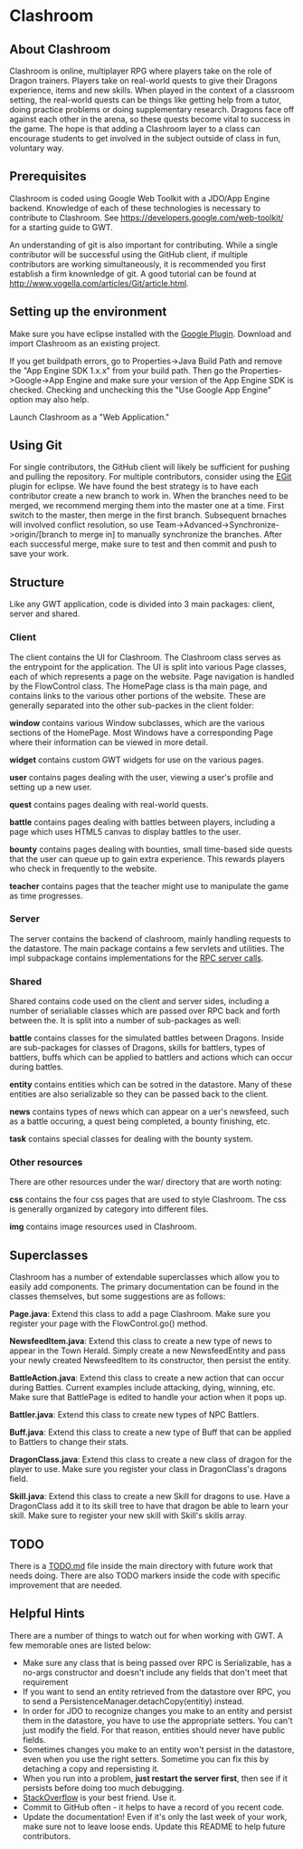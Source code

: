 # Clashroom #

## About Clashroom ##
Clashroom is online, multiplayer RPG where players take on the role of Dragon trainers. Players take on real-world quests to give their Dragons experience, items and new skills. When played in the context of a classroom setting, the real-world quests can be things like getting help from a tutor, doing practice problems or doing supplementary research. Dragons face off against each other in the arena, so these quests become vital to success in the game. The hope is that adding a Clashroom layer to a class can encourage students to get involved in the subject outside of class in fun, voluntary way.

## Prerequisites ##
Clashroom is coded using Google Web Toolkit with a JDO/App Engine backend. Knowledge of each of these technologies is necessary to contribute to Clashroom. See https://developers.google.com/web-toolkit/ for a starting guide to GWT.

An understanding of git is also important for contributing. While a single contributor will be successful using the GitHub client, if multiple contributors are working simultaneously, it is recommended you first establish a firm knownledge of git. A good tutorial can be found at http://www.vogella.com/articles/Git/article.html.

## Setting up the environment ##
Make sure you have eclipse installed with the [Google Plugin](https://developers.google.com/eclipse/docs/download). Download and import Clashroom as an existing project.

If you get buildpath errors, go to Properties->Java Build Path and remove the "App Engine SDK 1.x.x" from your build path. Then go the Properties->Google->App Engine and make sure your version of the App Engine SDK is checked. Checking and unchecking this the "Use Google App Engine" option may also help.

Launch Clashroom as a "Web Application."

## Using Git ##
For single contributors, the GitHub client will likely be sufficient for pushing and pulling the repository. For multiple contributors, consider using the [EGit](http://www.eclipse.org/egit/) plugin for eclipse. We have found the best strategy is to have each contributor create a new branch to work in. When the branches need to be merged, we recommend merging them into the master one at a time. First switch to the master, then merge in the first branch. Subsequent brnaches will involved conflict resolution, so use Team->Advanced->Synchronize->origin/[branch to merge in] to manually synchronize the branches. After each successful merge, make sure to test and then commit and push to save your work.

## Structure ##
Like any GWT application, code is divided into 3 main packages: client, server and shared.

### Client ###
The client contains the UI for Clashroom. The Clashroom class serves as the entrypoint for the application. The UI is split into various Page classes, each of which represents a page on the website. Page navigation is handled by the FlowControl class. The HomePage class is tha main page, and contains links to the various other portions of the website. These are generally separated into the other sub-packes in the client folder:

**window** contains various Window subclasses, which are the various sections of the HomePage. Most Windows have a corresponding Page where their information can be viewed in more detail.

**widget** contains custom GWT widgets for use on the various pages.

**user** contains pages dealing with the user, viewing a user's profile and setting up a new user.

**quest** contains pages dealing with real-world quests.

**battle** contains pages dealing with battles between players, including a page which uses HTML5 canvas to display battles to the user.

**bounty** contains pages dealing with bounties, small time-based side quests that the user can queue up to gain extra experience. This rewards players who check in frequently to the website.

**teacher** contains pages that the teacher might use to manipulate the game as time progresses.

### Server ###
The server contains the backend of clashroom, mainly handling requests to the datastore. The main package contains a few servlets and utilities. The impl subpackage contains implementations for the [RPC server calls](https://developers.google.com/web-toolkit/doc/latest/tutorial/RPC).

### Shared ###
Shared contains code used on the client and server sides, including a number of serialiable classes which are passed over RPC back and forth between the. It is split into a number of sub-packages as well:

**battle** contains classes for the simulated battles between Dragons. Inside are sub-packages for classes of Dragons, skills for battlers, types of battlers, buffs which can be applied to battlers and actions which can occur during battles.

**entity** contains entities which can be sotred in the datastore. Many of these entities are also serializable so they can be passed back to the client.

**news** contains types of news which can appear on a uer's newsfeed, such as a battle occuring, a quest being completed, a bounty finishing, etc.

**task** contains special classes for dealing with the bounty system.

### Other resources ###
There are other resources under the war/ directory that are worth noting:

**css** contains the four css pages that are used to style Clashroom. The css is generally organized by category into different files.

**img** contains image resources used in Clashroom.

## Superclasses ##
Clashroom has a number of extendable superclasses which allow you to easily add components. The primary documentation can be found in the classes themselves, but some suggestions are as follows:

**Page.java**: Extend this class to add a page Clashroom. Make sure you register your page with the FlowControl.go() method.

**NewsfeedItem.java**: Extend this class to create a new type of news to appear in the Town Herald. Simply create a new NewsfeedEntity and pass your newly created NewsfeedItem to its constructor, then persist the entity.

**BattleAction.java**: Extend this class to create a new action that can occur during Battles. Current examples include attacking, dying, winning, etc. Make sure that BattlePage is edited to handle your action when it pops up.

**Battler.java**: Extend this class to create new types of NPC Battlers.

**Buff.java**: Extend this class to create a new type of Buff that can be applied to Battlers to change their stats.

**DragonClass.java**: Extend this class to create a new class of dragon for the player to use. Make sure you register your class in DragonClass's dragons field.

**Skill.java**: Extend this class to create a new Skill for dragons to use. Have a DragonClass add it to its skill tree to have that dragon be able to learn your skill. Make sure to register your new skill with Skill's skills array.

## TODO ##
There is a [TODO.md](TODO.md) file inside the main directory with future work that needs doing. There are also TODO markers inside the code with specific improvement that are needed.

## Helpful Hints ##
There are a number of things to watch out for when working with GWT. A few memorable ones are listed below:
 * Make sure any class that is being passed over RPC is Serializable, has a no-args constructor and doesn't include any fields that don't meet that requirement
 * If you want to send an entity retrieved from the datastore over RPC, you to send a PersistenceManager.detachCopy(entitiy) instead.
 * In order for JDO to recognize changes you make to an entity and persist them in the datastore, you have to use the appropriate setters. You can't just modify the field. For that reason, entities should never have public fields.
 * Sometimes changes you make to an entity won't persist in the datastore, even when you use the right setters. Sometime you can fix this by detaching a copy and repersisting it.
 * When you run into a problem, **just restart the server first**, then see if it persists before doing too much debugging.
 * [StackOverflow](http://www.stackoverflow.com) is your best friend. Use it.
 * Commit to GitHub often - it helps to have a record of you recent code.
 * Update the documentation! Even if it's only the last week of your work, make sure not to leave loose ends. Update this README to help future contributors.
